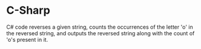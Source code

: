 # C-Sharp

C# code reverses a given string, counts the occurrences of the letter 'o' in the reversed string, and outputs the reversed string along with the count of 'o's present in it.
